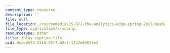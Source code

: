 ```yaml
---
content_type: resource
description: ''
file: null
file_location: /coursemedia/15-071-the-analytics-edge-spring-2017/0cabe573231b55f7b2cf17d2e02635e3_isTQo2B_1Ng.vtt
file_type: application/x-subrip
resourcetype: Other
title: 3play caption file
uid: 0cabe573-231b-55f7-b2cf-17d2e02635e3
---
```

